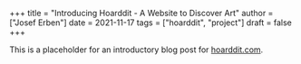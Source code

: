 +++
title = "Introducing Hoarddit - A Website to Discover Art"
author = ["Josef Erben"]
date = 2021-11-17
tags = ["hoarddit", "project"]
draft = false
+++

This is a placeholder for an introductory blog post for [hoarddit.com](https://www.hoarddit.com).
